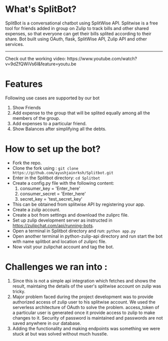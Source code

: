 # What's SplitBot?
SplitBot is a conversational chatbot using SplitWise API. Splitwise is a free tool for friends added in group on Zulip to track bills and other shared expenses, so that everyone can get their bills splited according to their share. Bot built using OAuth, flask, SplitWise API, Zulip API and other services.
<hr>
Check out the working video: https://www.youtube.com/watch?v=9dZfQWiVs6I&feature=youtu.be

# Features
Following use cases are supported by our bot
1. Show Friends
2. Add expense to the group that will be splited equally among all the members of the group.
3. Add expenses to a particular friend.
4. Show Balances after simplifying all the debts.

# How to set up the bot?
- Fork the repo.
- Clone the fork using : `git clone https://github.com/ayushjainrksh/Splitbot.git`
- Enter in the Splitbot directory: `cd Splitbot`
- Create a config.py file with the following content:
  1. consumer_key = 'Enter_here'
  2. consumer_secret = 'Enter_here'
  3. secret_key = 'test_secret_key'
- This can be obtained from splitwise API by registering your app.
- Create a zulip account.
- Create a bot from settings and download the zuliprc file.
- Set up zulip development server as instructed in https://zulipchat.com/api/running-bots.
- Open a terminal in Splitbot directory and run: `python app.py`
- Open another terminal in python-zulip-api directory and run start the bot with name splitbot and location of zuliprc file.
- Now visit your zulipchat account and tag the bot.

# Challenges we ran into : 
1. Since this is not a simple api integration which fetches and shows the result, maintaing the details of the user's splitwise account on zulip was tricky.
2. Major problem faced during the project development was to provide authorized access of zulip user to his splitwise account. We used the serverless architecture of OAuth to solve the problem. access_token of a particular user is generated once it provide access to zulip to make changes to it. Security of password is maintained and passwords are not saved anywhere in our database.
3. Adding the functionality and making endpoints was something we were stuck at but was solved without much husstle. 
